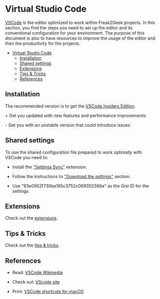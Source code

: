 # Virtual Studio Code

[VSCode](https://en.wikipedia.org/wiki/Visual_Studio_Code) is the editor optimized to work within Freak2Geek projects. In this section, you find the steps you need to set up the editor and its conventional configuration for your environment. The purpose of this document is also to have resources to improve the usage of the editor and then the productivity for the projects.

- [Virtual Studio Code](#virtual-studio-code)
    - [Installation](#installation)
    - [Shared settings](#shared-settings)
    - [Extensions](#extensions)
    - [Tips & Tricks](#tips--tricks)
    - [References](#references)

## Installation

The recommended version is to get the [VSCode Insiders Edition](https://code.visualstudio.com/insiders/).

\+ Get you updated with new features and performance improvements

\- Get you with an unstable version that could introduce issues

## Shared settings

To use the shared configuration file prepared to work optimally with VSCode you need to:

- Install the ["Settings Sync"](extensions.md#settings-sync) extension.

- Follow the instructions to ["Download the settings"](https://github.com/shanalikhan/code-settings-sync#download-your-settings) section.

- Use "93e0952f730be165c3752c069352366a" as the Gist ID for the settings.

## Extensions

Check out the [extensions](extensions.md).

## Tips & Tricks

Check out the [tips & tricks](tips-tricks.md).

## References

- Read: [VSCode Wikipedia](https://en.wikipedia.org/wiki/Visual_Studio_Code)

- Check out: [VScode site](https://code.visualstudio.com/)

- Print: [VSCode shortcuts for macOS](https://code.visualstudio.com/shortcuts/keyboard-shortcuts-macos.pdf)
